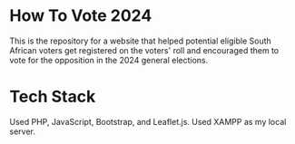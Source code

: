 # How To Vote 2024
This is the repository for a website that helped potential eligible South African voters get registered on the voters' roll and encouraged them to vote for the opposition in the 2024 general elections.

# Tech Stack
Used PHP, JavaScript, Bootstrap, and Leaflet.js. Used XAMPP as my local server.
